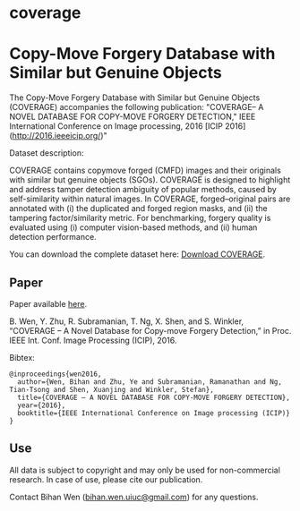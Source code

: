 # coverage
Copy-Move Forgery Database with Similar but Genuine Objects
=============

The Copy-Move Forgery Database with Similar but Genuine Objects (COVERAGE) accompanies the following publication: "COVERAGE– A NOVEL DATABASE FOR COPY-MOVE FORGERY DETECTION," IEEE International Conference on Image processing, 2016 [ICIP 2016] (http://2016.ieeeicip.org/)"

Dataset description:

COVERAGE contains copymove forged (CMFD) images and their originals with similar but genuine objects (SGOs). COVERAGE is designed to highlight and address tamper detection ambiguity of popular methods, caused by self-similarity within natural images. In COVERAGE, forged–original pairs are annotated with (i) the duplicated and forged region masks, and (ii) the tampering factor/similarity metric. For benchmarking, forgery quality is evaluated using (i) computer vision-based methods, and (ii) human detection performance.

You can download the complete dataset here: [Download COVERAGE](https://1drv.ms/f/s!AggVhXcCj1FLhUUyUrqSpV_yI_GH).

Paper
-----
Paper available [here](http://stefan.winkler.net/Publications/icip2016b.pdf).

B. Wen, Y. Zhu, R. Subramanian, T. Ng, X. Shen, and S. Winkler, “COVERAGE – A Novel Database for Copy-move Forgery Detection,” in Proc. IEEE Int. Conf. Image Processing (ICIP), 2016.

Bibtex:
```
@inproceedings{wen2016,
  author={Wen, Bihan and Zhu, Ye and Subramanian, Ramanathan and Ng, Tian-Tsong and Shen, Xuanjing and Winkler, Stefan},
  title={COVERAGE – A NOVEL DATABASE FOR COPY-MOVE FORGERY DETECTION},
  year={2016},
  booktitle={IEEE International Conference on Image processing (ICIP)}
}
```

Use
---
All data is subject to copyright and may only be used for non-commercial research. In case of use, please cite our publication.

Contact Bihan Wen (bihan.wen.uiuc@gmail.com) for any questions.
